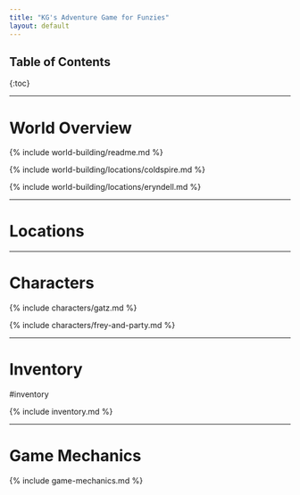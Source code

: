 ```yaml
---
title: "KG's Adventure Game for Funzies"
layout: default
---
```


## Table of Contents
{:toc}

---

# World Overview

{% include world-building/readme.md %}

{% include world-building/locations/coldspire.md %}

{% include world-building/locations/eryndell.md %}

---

# Locations

---

# Characters

{% include characters/gatz.md %}

{% include characters/frey-and-party.md %}

---

# Inventory
#inventory

{% include inventory.md %}

---

# Game Mechanics

{% include game-mechanics.md %}
